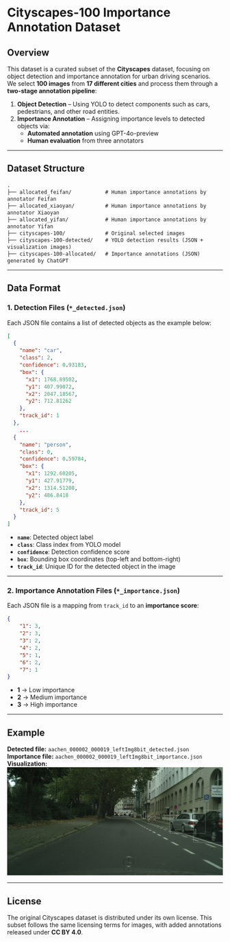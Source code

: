 # Cityscapes-100 Importance Annotation Dataset

## Overview
This dataset is a curated subset of the **Cityscapes** dataset, focusing on object detection and importance annotation for urban driving scenarios.  
We select **100 images** from **17 different cities** and process them through a **two-stage annotation pipeline**:

1. **Object Detection** – Using YOLO to detect components such as cars, pedestrians, and other road entities.
2. **Importance Annotation** – Assigning importance levels to detected objects via:
   - **Automated annotation** using GPT-4o-preview
   - **Human evaluation** from three annotators

---

## Dataset Structure

```
.
├── allocated_feifan/           # Human importance annotations by annotator Feifan
├── allocated_xiaoyan/          # Human importance annotations by annotator Xiaoyan
├── allocated_yifan/            # Human importance annotations by annotator Yifan
├── cityscapes-100/             # Original selected images
├── cityscapes-100-detected/    # YOLO detection results (JSON + visualization images)
├── cityscapes-100-allocated/   # Importance annotations (JSON) generated by ChatGPT
```

---

## Data Format

### 1. Detection Files (`*_detected.json`)
Each JSON file contains a list of detected objects as the example below:

```json
[
  {
    "name": "car",
    "class": 2,
    "confidence": 0.93183,
    "box": {
      "x1": 1768.89502,
      "y1": 407.99072,
      "x2": 2047.18567,
      "y2": 712.81262
    },
    "track_id": 1
  },
    ...
  {
    "name": "person",
    "class": 0,
    "confidence": 0.59784,
    "box": {
      "x1": 1292.60205,
      "y1": 427.91779,
      "x2": 1314.51208,
      "y2": 486.8418
    },
    "track_id": 5
  }
]
```

- **`name`**: Detected object label  
- **`class`**: Class index from YOLO model  
- **`confidence`**: Detection confidence score  
- **`box`**: Bounding box coordinates (top-left and bottom-right)  
- **`track_id`**: Unique ID for the detected object in the image  

---

### 2. Importance Annotation Files (`*_importance.json`)
Each JSON file is a mapping from `track_id` to an **importance score**:

```json
{
    "1": 3,
    "2": 3,
    "3": 2,
    "4": 2,
    "5": 1,
    "6": 2,
    "7": 1
}
```

- **1** → Low importance  
- **2** → Medium importance  
- **3** → High importance  

---

## Example
**Detected file:** `aachen_000002_000019_leftImg8bit_detected.json`  
**Importance file:** `aachen_000002_000019_leftImg8bit_importance.json`  
**Visualization:**  
![Detection Example](./cityscapes-100-detected/aachen_000002_000019_leftImg8bit_detected.jpg)

---

## License
The original Cityscapes dataset is distributed under its own license. This subset follows the same licensing terms for images, with added annotations released under **CC BY 4.0**.
